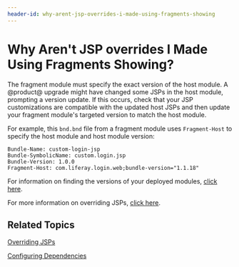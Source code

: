 ```yaml
---
header-id: why-arent-jsp-overrides-i-made-using-fragments-showing
---
```


# Why Aren't JSP overrides I Made Using Fragments Showing?

The fragment module must specify the exact version of the host module. A 
@product@ upgrade might have changed some JSPs in the host module, prompting a 
version update. If this occurs, check that your JSP customizations are 
compatible with the updated host JSPs and then update your fragment module's 
targeted version to match the host module. 

For example, this `bnd.bnd` file from a fragment module uses `Fragment-Host` to 
specify the host module and host module version: 

    Bundle-Name: custom-login-jsp
    Bundle-SymbolicName: custom.login.jsp
    Bundle-Version: 1.0.0
    Fragment-Host: com.liferay.login.web;bundle-version="1.1.18"

For information on finding the versions of your deployed modules, 
[click here](/docs/7-0/tutorials/-/knowledge_base/t/configuring-dependencies#finding-liferay-portal-app-and-independent-artifacts). 

For more information on overriding JSPs, 
[click here](/docs/7-0/tutorials/-/knowledge_base/t/overriding-jsps). 

## Related Topics

[Overriding JSPs](/docs/7-0/tutorials/-/knowledge_base/t/overriding-jsps)

[Configuring Dependencies](/docs/7-0/tutorials/-/knowledge_base/t/configuring-dependencies)
